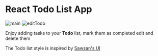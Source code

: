 # React Todo List App

![main](https://res.cloudinary.com/ddjb3qdew/image/upload/v1641570545/Todo/main_pg8ozj.png)
![editTodo](https://res.cloudinary.com/ddjb3qdew/image/upload/v1641570553/Todo/edit_a1bomd.png)

Enjoy adding tasks to your **Todo** list, mark them as completed edit and delete them

The Todo list style is inspired by [Sawsan's UI](https://codepen.io/saawsan/pen/jayzeq)

